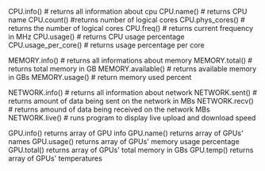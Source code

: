 CPU.info() # returns all information about cpu
CPU.name() # returns CPU name
CPU.count() #returns number of logical cores
CPU.phys_cores() # returns the number of logical cores
CPU.freq() # returns current frequency in MHz
CPU.usage() # returns CPU usage percentage
CPU.usage_per_core() # returns usage percentage per core

MEMORY.info() # returns all informations about memory
MEMORY.total() # returns total memory in GB
MEMORY.available() # returns available memory in GBs
MEMORY.usage() # return memory used percent

NETWORK.info() # returns all information about network
NETWORK.sent() # returns amount of data being sent on the network in MBs
NETWORK.recv() # returns amound of data being received on the network MBs
NETWORK.live() # runs program to display live upload and download speed

GPU.info() returns array of GPU info
GPU.name() returns array of GPUs' names
GPU.usage() returns array of GPUs' memory usage percentage
GPU.total() returns array of GPUs' total memory in GBs
GPU.temp() returns array of GPUs' temperatures
